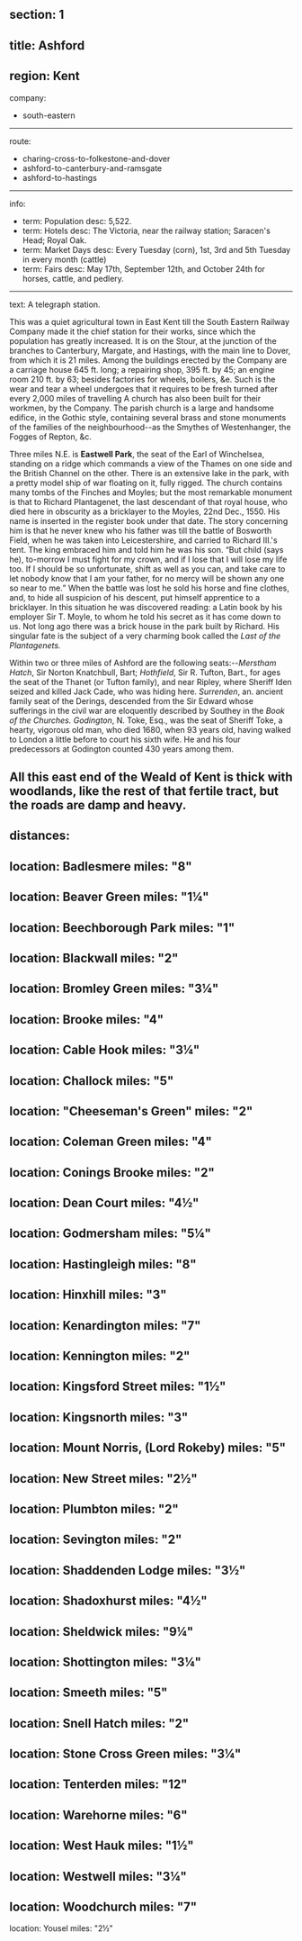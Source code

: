 section: 1
----
title: Ashford
----
region: Kent
----
company:
- south-eastern
----
route:
- charing-cross-to-folkestone-and-dover
- ashford-to-canterbury-and-ramsgate
- ashford-to-hastings
----
info:
- term: Population
  desc: 5,522.
- term: Hotels
  desc: The Victoria, near the railway station; Saracen's Head; Royal Oak.
- term: Market Days
  desc: Every Tuesday (corn), 1st, 3rd and 5th Tuesday in every month (cattle)
- term: Fairs
  desc: May 17th, September 12th, and October 24th for horses, cattle, and pedlery.
----
text: A telegraph station.

This was a quiet agricultural town in East Kent till the South Eastern Railway Company made it the chief station for their works, since which the population has greatly increased. It is on the Stour, at the junction of the branches to Canterbury, Margate, and Hastings, with the main line to Dover, from which it is 21 miles. Among the buildings erected by the Company are a carriage house 645 ft. long; a repairing shop, 395 ft. by 45; an engine room 210 ft. by 63; besides factories for wheels, boilers, &e. Such is the wear and tear a wheel undergoes that it requires to be fresh turned after every 2,000 miles of travelling A church has also been built for their workmen, by the Company. The parish church is a large and handsome edifice, in the Gothic style, containing several brass and stone monuments of the families of the neighbourhood--as the Smythes of Westenhanger, the Fogges of Repton, &c.

Three miles N.E. is **Eastwell Park**, the seat of the Earl of Winchelsea, standing on a ridge which commands a view of the Thames on one side and the British Channel on the other. There is an extensive lake in the park, with a pretty model ship of war floating on it, fully rigged. The church contains many tombs of the Finches and Moyles; but the most remarkable monument is that to Richard Plantagenet, the last descendant of that royal house, who died here in obscurity as a bricklayer to the Moyles, 22nd Dec., 1550. His name is inserted in the register book under that date. The story concerning him is that he never knew who his father was till the battle of Bosworth Field, when he was taken into Leicestershire, and carried to Richard III.'s tent. The king embraced him and told him he was his son. <q>But child (says he), to-morrow I must fight for my crown, and if I lose that I will lose my life too. If I should be so unfortunate, shift as well as you can, and take care to let nobody know that I am your father, for no mercy will be shown any one so near to me.</q> When the battle was lost he sold his horse and fine clothes, and, to hide all suspicion of his descent, put himself apprentice to a bricklayer. In this situation he was discovered reading: a Latin book by his employer Sir T. Moyle, to whom he told his secret as it has come down to us. Not long ago there was a brick house in the park built by Richard. His singular fate is the subject of a very charming book called the <cite>Last of the Plantagenets.</cite>

Within two or three miles of Ashford are the following seats:--*Merstham Hatch*, Sir Norton Knatchbull, Bart; *Hothfield*, Sir R. Tufton, Bart., for ages the seat of the Thanet (or Tufton family), and near Ripley, where Sheriff Iden seized and killed Jack Cade, who was hiding here. *Surrenden*, an. ancient family seat of the Derings, descended from the Sir Edward whose sufferings in the civil war are eloquently described by Southey in the <cite>Book of the Churches.</cite> *Godington*, N. Toke, Esq., was the seat of Sheriff Toke, a hearty, vigorous old man, who died 1680, when 93 years old, having walked to London a little before to court his sixth wife. He and his four predecessors at Godington counted 430 years among them.

All this east end of the Weald of Kent is thick with woodlands, like the rest of that fertile tract, but the roads are damp and heavy.
----
distances:
-
  location: Badlesmere
  miles: "8"
-
  location: Beaver Green
  miles: "1¼"
-
  location: Beechborough Park
  miles: "1"
-
  location: Blackwall
  miles: "2"
-
  location: Bromley Green
  miles: "3¼"
-
  location: Brooke
  miles: "4"
-
  location: Cable Hook
  miles: "3¼"
-
  location: Challock
  miles: "5"
-
  location: "Cheeseman's Green"
  miles: "2"
-
  location: Coleman Green
  miles: "4"
-
  location: Conings Brooke
  miles: "2"
-
  location: Dean Court
  miles: "4½"
-
  location: Godmersham
  miles: "5¼"
-
  location: Hastingleigh
  miles: "8"
-
  location: Hinxhill
  miles: "3"
-
  location: Kenardington
  miles: "7"
-
  location: Kennington
  miles: "2"
-
  location: Kingsford Street
  miles: "1½"
-
  location: Kingsnorth
  miles: "3"
-
  location: Mount Norris, (Lord Rokeby)
  miles: "5"
-
  location: New Street
  miles: "2½"
-
  location: Plumbton
  miles: "2"
-
  location: Sevington
  miles: "2"
-
  location: Shaddenden Lodge
  miles: "3½"
-
  location: Shadoxhurst
  miles: "4½"
-
  location: Sheldwick
  miles: "9¼"
-
  location: Shottington
  miles: "3¼"
-
  location: Smeeth
  miles: "5"
-
  location: Snell Hatch
  miles: "2"
-
  location: Stone Cross Green
  miles: "3¼"
-
  location: Tenterden
  miles: "12"
-
  location: Warehorne
  miles: "6"
-
  location: West Hauk
  miles: "1½"
-
  location: Westwell
  miles: "3¼"
-
  location: Woodchurch
  miles: "7"
-
  location: Yousel
  miles: "2½"
